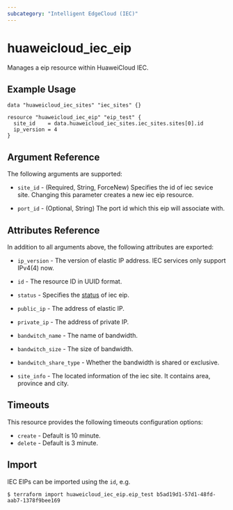 ```yaml
---
subcategory: "Intelligent EdgeCloud (IEC)"
---
```


# huaweicloud\_iec\_eip

Manages a eip resource within HuaweiCloud IEC.

## Example Usage

```hcl
data "huaweicloud_iec_sites" "iec_sites" {}

resource "huaweicloud_iec_eip" "eip_test" {
  site_id    = data.huaweicloud_iec_sites.iec_sites.sites[0].id
  ip_version = 4
}
```

## Argument Reference

The following arguments are supported:

* `site_id` - (Required, String, ForceNew) Specifies the id of iec sevice site. 
    Changing this parameter creates a new iec eip resource.

* `port_id` - (Optional, String) The port id which this eip will associate with.

## Attributes Reference

In addition to all arguments above, the following attributes are exported:

* `ip_version` - The version of elastic IP address. 
    IEC services only support IPv4(4) now.

* `id` - The resource ID in UUID format.

* `status` - Specifies the [status](https://support.huaweicloud.com/intl/en-us/api-eip/eip_api_0002.html#eip_api_0002__en-us_topic_0201534285_table3035698) 
    of iec eip.

* `public_ip` - The address of elastic IP.

* `private_ip` - The address of private IP.

* `bandwitch_name` - The name of bandwidth.

* `bandwitch_size` - The size of bandwidth.

* `bandwitch_share_type` - Whether the bandwidth is shared or exclusive. 

* `site_info` - The located information of the iec site. It contains 
    area, province and city.

## Timeouts

This resource provides the following timeouts configuration options:
- `create` - Default is 10 minute.
- `delete` - Default is 3 minute.

## Import

IEC EIPs can be imported using the `id`, e.g.

```
$ terraform import huaweicloud_iec_eip.eip_test b5ad19d1-57d1-48fd-aab7-1378f9bee169
```
